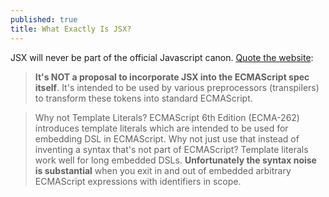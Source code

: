 ```yaml
---
published: true
title: What Exactly Is JSX?
---
```


JSX  will never be part of the official Javascript canon. [Quote the website](https://facebook.github.io/jsx/):

> **It's NOT a proposal to incorporate JSX into the ECMAScript spec itself**. It's intended to be used by various preprocessors (transpilers) to transform these tokens into standard ECMAScript.

> Why not Template Literals? 
ECMAScript 6th Edition (ECMA-262) introduces template literals which are intended to be used for embedding DSL in ECMAScript. Why not just use that instead of inventing a syntax that's not part of ECMAScript?
Template literals work well for long embedded DSLs. **Unfortunately the syntax noise is substantial** when you exit in and out of embedded arbitrary ECMAScript expressions with identifiers in scope.
